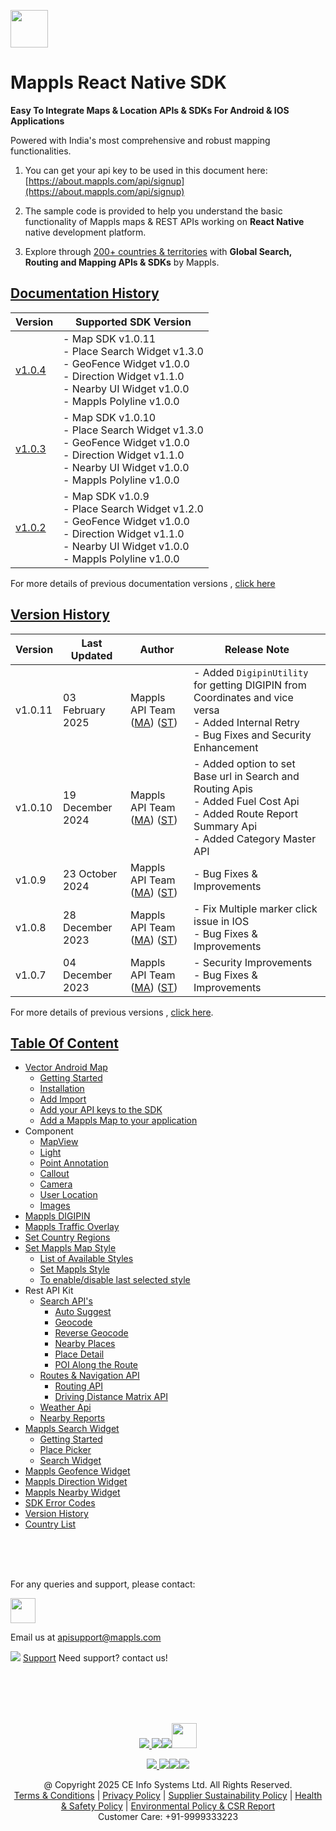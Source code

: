 [<img src="https://about.mappls.com/images/mappls-b-logo.svg" height="60"/> </p>](https://www.mapmyindia.com/api)

# Mappls React Native SDK

**Easy To Integrate Maps & Location APIs & SDKs For Android & IOS Applications**

Powered with India's most comprehensive and robust mapping functionalities.

1. You can get your api key to be used in this document here: [https://about.mappls.com/api/signup](https://about.mappls.com/api/signup)

2. The sample code is provided to help you understand the basic functionality of Mappls maps & REST APIs working on **React Native** native development platform.

4. Explore through [200+ countries & territories](https://github.com/MapmyIndia/mapmyindia-rest-api/blob/master/docs/countryISO.md) with **Global Search, Routing and Mapping APIs & SDKs** by Mappls.

## [Documentation History](#Documentation-History)

| Version | Supported SDK Version |  
| ---- | ---- |    
| [v1.0.4](../v1.0.4/README.md) | - Map SDK v1.0.11 <br/> - Place Search Widget v1.3.0 <br/> - GeoFence Widget v1.0.0 <br/> - Direction Widget v1.1.0 <br/> - Nearby UI Widget v1.0.0 <br/> - Mappls Polyline v1.0.0 |  
| [v1.0.3](../v1.0.3/README.md) | - Map SDK v1.0.10 <br/> - Place Search Widget v1.3.0 <br/> - GeoFence Widget v1.0.0 <br/> - Direction Widget v1.1.0 <br/> - Nearby UI Widget v1.0.0 <br/> - Mappls Polyline v1.0.0 |  
| [v1.0.2](../v1.0.2/README.md) | - Map SDK v1.0.9 <br/> - Place Search Widget v1.2.0 <br/> - GeoFence Widget v1.0.0 <br/> - Direction Widget v1.1.0 <br/> - Nearby UI Widget v1.0.0 <br/> - Mappls Polyline v1.0.0 |  

For more details of previous documentation versions , [click here](./Doc-History.md)

## [Version History](#Version-History)

| Version | Last Updated | Author |  Release Note|  
| ---- | ---- | ---- | ---- |
| v1.0.11 | 03 February 2025 | Mappls API Team ([MA](https://github.com/mdakram)) ([ST](https://github.com/saksham66)) |  - Added `DigipinUtility` for getting DIGIPIN from Coordinates and vice versa </br> - Added Internal Retry </br> - Bug Fixes and Security Enhancement  |
| v1.0.10 | 19 December 2024 | Mappls API Team ([MA](https://github.com/mdakram)) ([ST](https://github.com/saksham66)) |  - Added option to set Base url in Search and Routing Apis </br> - Added Fuel Cost Api </br> - Added Route Report Summary Api </br> - Added Category Master API  |
| v1.0.9 | 23 October 2024 | Mappls API Team ([MA](https://github.com/mdakram)) ([ST](https://github.com/saksham66)) |  - Bug Fixes & Improvements  |
| v1.0.8 | 28 December 2023 | Mappls API Team ([MA](https://github.com/mdakram)) ([ST](https://github.com/saksham66)) |  - Fix Multiple marker click issue in IOS   <br/>  - Bug Fixes & Improvements  |
| v1.0.7 | 04 December 2023 | Mappls API Team ([MA](https://github.com/mdakram)) ([ST](https://github.com/saksham66)) |  - Security Improvements   <br/>  - Bug Fixes & Improvements  |

For more details of previous versions , [click here](../v1.0.4/Version-History.md).

## [Table Of Content](#Table-Of-Content)
- [Vector Android Map](./Getting-Started.md)
    * [Getting Started](./Getting-Started.md#getting-started)
    * [Installation](./Getting-Started.md#installation)
    * [Add Import](./Getting-Started.md#added-import)
    * [Add your API keys to the SDK](./Getting-Started.md#add-your-api-keys-to-the-sdk)
    * [Add a Mappls Map to your application](./Getting-Started.md#add-a-mappls-map-to-your-application)
- Component
    * [MapView](./Map-View.md)
    * [Light](./Light.md)
    * [Point Annotation](./Point-Annotation.md)
    * [Callout](./Callout.md)
    * [Camera](./Camera.md)
    * [User Location](./User-Location.md)
    * [Images](./Images.md)
- [Mappls DIGIPIN](./DIGIPIN.md)
- [Mappls Traffic Overlay](./Traffic-Vector-Overlay.md)
- [Set Country Regions](./Set-Regions.md)
- [Set Mappls Map Style](./Set-Style.md)
    * [List of Available Styles](./Set-Style.md#list-of-available-styles)
    * [Set Mappls Style](./Set-Style.md#set-mappls-style)
    * [To enable/disable last selected style](./Set-Style.md#to-enabledisable-last-selected-style)
- Rest API Kit
    * [Search API's](./Search-Api.md)
        * [Auto Suggest](./Search-Api.md#auto-suggest)
        * [Geocode](./Search-Api.md#geocode)
        * [Reverse Geocode](./Search-Api.md#reverse-geocode)
        * [Nearby Places](./Search-Api.md#nearby-places)
        * [Place Detail](./Search-Api.md#place-details)
        * [POI Along the Route](./Search-Api.md#poi-along-the-route)
    * [Routes & Navigation API](./Routing-Api.md)
        * [Routing API](./Routing-Api.md#routing-api)
        * [Driving Distance Matrix API](./Routing-Api.md#driving-distance-matrix-api)
    * [Weather Api](./Weather-API.md)
    * [Nearby Reports](./Nearby-Report.md)
- [Mappls Search Widget](./Place-Autocomplete.md)
    * [Getting Started](./Place-Autocomplete.md#getting-started)
    * [Place Picker](./Place-Autocomplete.md#placepicker)
    * [Search Widget](./Place-Autocomplete.md#search-widget)
- [Mappls Geofence Widget](./Geofence-Widget.md)
- [Mappls Direction Widget](./Direction-Widget.md)
- [Mappls Nearby Widget](./Nearby-Widget.md)
- [SDK Error Codes](./SDK-Error-code.md)
- [Version History](./Version-History.md)
- [Country List](https://github.com/mappls-api/mappls-rest-apis/blob/main/docs/countryISO.md)

<br><br><br>

For any queries and support, please contact: 

[<img src="https://about.mappls.com/images/mappls-logo.svg" height="40"/> </p>](https://about.mappls.com/api/)
Email us at [apisupport@mappls.com](mailto:apisupport@mappls.com)


![](https://www.mapmyindia.com/api/img/icons/support.png)
[Support](https://about.mappls.com/contact/)
Need support? contact us!

<br></br>
<br></br>

[<p align="center"> <img src="https://www.mapmyindia.com/api/img/icons/stack-overflow.png"/> ](https://stackoverflow.com/questions/tagged/mappls-api)[![](https://www.mapmyindia.com/api/img/icons/blog.png)](https://about.mappls.com/blog/)[![](https://www.mapmyindia.com/api/img/icons/gethub.png)](https://github.com/Mappls-api)[<img src="https://mmi-api-team.s3.ap-south-1.amazonaws.com/API-Team/npm-logo.one-third%5B1%5D.png" height="40"/> </p>](https://www.npmjs.com/org/mapmyindia) 



[<p align="center"> <img src="https://www.mapmyindia.com/june-newsletter/icon4.png"/> ](https://www.facebook.com/Mapplsofficial)[![](https://www.mapmyindia.com/june-newsletter/icon2.png)](https://twitter.com/mappls)[![](https://www.mapmyindia.com/newsletter/2017/aug/llinkedin.png)](https://www.linkedin.com/company/mappls/)[![](https://www.mapmyindia.com/june-newsletter/icon3.png)](https://www.youtube.com/channel/UCAWvWsh-dZLLeUU7_J9HiOA)




<div align="center">@ Copyright 2025 CE Info Systems Ltd. All Rights Reserved.</div>

<div align="center"> <a href="https://about.mappls.com/api/terms-&-conditions">Terms & Conditions</a> | <a href="https://about.mappls.com/about/privacy-policy">Privacy Policy</a> | <a href="https://about.mappls.com/pdf/mapmyIndia-sustainability-policy-healt-labour-rules-supplir-sustainability.pdf">Supplier Sustainability Policy</a> | <a href="https://about.mappls.com/pdf/Health-Safety-Management.pdf">Health & Safety Policy</a> | <a href="https://about.mappls.com/pdf/Environment-Sustainability-Policy-CSR-Report.pdf">Environmental Policy & CSR Report</a>

<div align="center">Customer Care: +91-9999333223</div>
